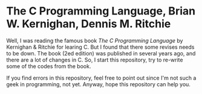 # The C Programming Language, Brian W. Kernighan, Dennis M. Ritchie

Well, I was reading the famous book *The C Programming Language* by Kernighan &
Ritchie for learing C. But I found that there some revises needs to be down. The
book (2ed edition) was published in several years ago, and there are a lot of
changes in C. So, I start this repository, try to re-write some of the codes
from the book.

If you find errors in this repository, feel free to point out since I'm not such
a geek in programming, not yet. Anyway, hope this repository can help you.
